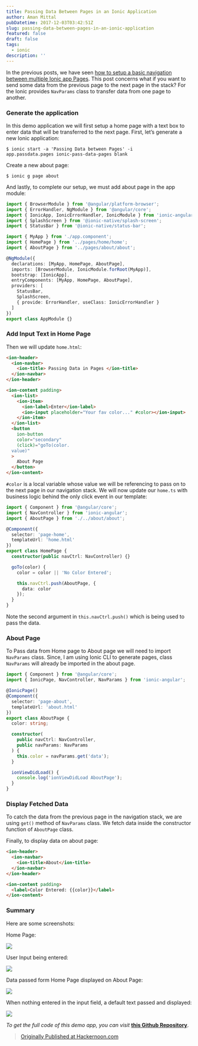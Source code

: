 ```yaml
---
title: Passing Data Between Pages in an Ionic Application
author: Aman Mittal
pubDatetime: 2017-12-03T03:42:51Z
slug: passing-data-between-pages-in-an-ionic-application
featured: false
draft: false
tags:
  - ionic
description: ''
---
```


In the previous posts, we have seen [how to setup a basic navigation between multiple Ionic app Pages](https://hackernoon.com/https-medium-com-amanhimself-basic-navigation-in-ionic-applications-ecb199cdf15b). This post concerns what if you want to send some data from the previous page to the next page in the stack? For the Ionic provides `NavParams` class to transfer data from one page to another.

### Generate the application

In this demo application we will first setup a home page with a text box to enter data that will be transferred to the next page. First, let’s generate a new Ionic application:

```shell
$ ionic start -a 'Passing Data between Pages' -i
app.passdata.pages ionic-pass-data-pages blank
```

Create a new about page:

```shell
$ ionic g page about
```

And lastly, to complete our setup, we must add about page in the app module:

```ts
import { BrowserModule } from '@angular/platform-browser';
import { ErrorHandler, NgModule } from '@angular/core';
import { IonicApp, IonicErrorHandler, IonicModule } from 'ionic-angular';
import { SplashScreen } from '@ionic-native/splash-screen';
import { StatusBar } from '@ionic-native/status-bar';

import { MyApp } from './app.component';
import { HomePage } from '../pages/home/home';
import { AboutPage } from '../pages/about/about';

@NgModule({
  declarations: [MyApp, HomePage, AboutPage],
  imports: [BrowserModule, IonicModule.forRoot(MyApp)],
  bootstrap: [IonicApp],
  entryComponents: [MyApp, HomePage, AboutPage],
  providers: [
    StatusBar,
    SplashScreen,
    { provide: ErrorHandler, useClass: IonicErrorHandler }
  ]
})
export class AppModule {}
```

### Add Input Text in Home Page

Then we will update `home.html`:

```html
<ion-header>
  <ion-navbar>
    <ion-title> Passing Data in Pages </ion-title>
  </ion-navbar>
</ion-header>

<ion-content padding>
  <ion-list>
    <ion-item>
      <ion-label>Enter</ion-label>
      <ion-input placeholder="Your fav color..." #color></ion-input>
    </ion-item>
  </ion-list>
  <button
    ion-button
    color="secondary"
    (click)="goTo(color.
  value)"
  >
    About Page
  </button>
</ion-content>
```

`#color` is a local variable whose value we will be referencing to pass on to the next page in our navigation stack. We will now update our `home.ts` with business logic behind the only click event in our template:

```ts
import { Component } from '@angular/core';
import { NavController } from 'ionic-angular';
import { AboutPage } from './../about/about';

@Component({
  selector: 'page-home',
  templateUrl: 'home.html'
})
export class HomePage {
  constructor(public navCtrl: NavController) {}

  goTo(color) {
    color = color || 'No Color Entered';

    this.navCtrl.push(AboutPage, {
      data: color
    });
  }
}
```

Note the second argument in `this.navCtrl.push()` which is being used to pass the data.

### About Page

To Pass data from Home page to About page we will need to import `NavParams` class. Since, I am using Ionic CLI to generate pages, class `NavParams` will already be imported in the about page.

```ts
import { Component } from '@angular/core';
import { IonicPage, NavController, NavParams } from 'ionic-angular';

@IonicPage()
@Component({
  selector: 'page-about',
  templateUrl: 'about.html'
})
export class AboutPage {
  color: string;

  constructor(
    public navCtrl: NavController,
    public navParams: NavParams
  ) {
    this.color = navParams.get('data');
  }

  ionViewDidLoad() {
    console.log('ionViewDidLoad AboutPage');
  }
}
```

### Display Fetched Data

To catch the data from the previous page in the navigation stack, we are using `get()` method of `NavParams` class. We fetch data inside the constructor function of `AboutPage` class.

Finally, to display data on about page:

```html
<ion-header>
  <ion-navbar>
    <ion-title>About</ion-title>
  </ion-navbar>
</ion-header>

<ion-content padding>
  <label>Color Entered: {{color}}</label>
</ion-content>
```

### Summary

Here are some screenshots:

Home Page:

<img src='https://cdn-images-1.medium.com/max/800/0*eftZuH7QmZQqs4-Y.png' />

User Input being entered:

<img src='https://cdn-images-1.medium.com/max/800/0*g25oMDTJV3TS7mTB.png' />

Data passed form Home Page displayed on About Page:

<img src='https://cdn-images-1.medium.com/max/800/0*ay_xx0zGGCDDuXXY.png' />

When nothing entered in the input field, a default text passed and displayed:

<img src='https://cdn-images-1.medium.com/max/800/0*5lhp42R9R5pQVjSi.png' />

_To get the full code of this demo app, you can visit_ [**this Github Repository**](https://github.com/amandeepmittal/ionic-pass-data-pages).

> [Originally Published at Hackernoon.com](https://medium.com/hackernoon/passing-data-between-pages-in-an-ionic-application-129b387c93b8)
